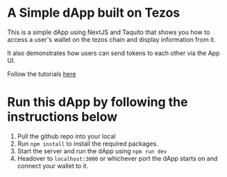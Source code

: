 # A Simple dApp built on Tezos

This is a simple dApp using NextJS and Taquito that shows you how to access a user's wallet on the tezos chain and display information from it.

It also demonstrates how users can send tokens to each other via the App UI.

Follow the tutorials [here](docs.tezos.com)

# Run this dApp by following the instructions below

1. Pull the github repo into your local
2. Run `npm install` to install the required packages.
3. Start the server and run the dApp using `npm run dev`
4. Headover to `localhost:3000` or whichever port the dApp starts on and connect your wallet to it.
